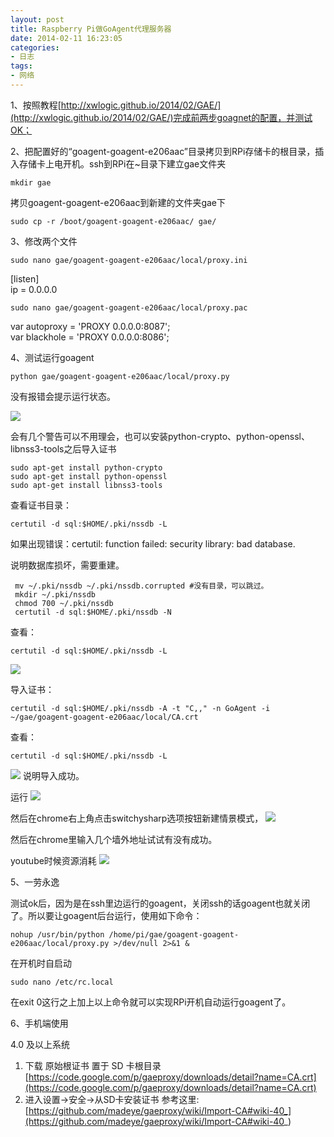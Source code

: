 ```yaml
---
layout: post
title: Raspberry Pi做GoAgent代理服务器
date: 2014-02-11 16:23:05
categories:
- 日志
tags:
- 网络
---
```


1、按照教程[http://xwlogic.github.io/2014/02/GAE/](http://xwlogic.github.io/2014/02/GAE/)完成前两步goagnet的配置，并测试OK；

2、把配置好的“goagent-goagent-e206aac”目录拷贝到RPi存储卡的根目录，插入存储卡上电开机。ssh到RPi在~目录下建立gae文件夹

    mkdir gae

拷贝goagent-goagent-e206aac到新建的文件夹gae下

    sudo cp -r /boot/goagent-goagent-e206aac/ gae/

3、修改两个文件

    sudo nano gae/goagent-goagent-e206aac/local/proxy.ini

 [listen]    
ip = 0.0.0.0
    
    sudo nano gae/goagent-goagent-e206aac/local/proxy.pac

var autoproxy = 'PROXY 0.0.0.0:8087';    
var blackhole = 'PROXY 0.0.0.0:8086';

4、测试运行goagent

    python gae/goagent-goagent-e206aac/local/proxy.py

没有报错会提示运行状态。

![](http://i1328.photobucket.com/albums/w532/xwlogic/65E068079898_zpscae335e9.jpg)

会有几个警告可以不用理会，也可以安装python-crypto、python-openssl、libnss3-tools之后导入证书

    sudo apt-get install python-crypto
    sudo apt-get install python-openssl
    sudo apt-get install libnss3-tools

查看证书目录：

    certutil -d sql:$HOME/.pki/nssdb -L

如果出现错误：certutil: function failed: security library: bad database.

说明数据库损坏，需要重建。

     mv ~/.pki/nssdb ~/.pki/nssdb.corrupted #没有目录，可以跳过。
     mkdir ~/.pki/nssdb
     chmod 700 ~/.pki/nssdb
     certutil -d sql:$HOME/.pki/nssdb -N

查看：

    certutil -d sql:$HOME/.pki/nssdb -L

![](http://i1328.photobucket.com/albums/w532/xwlogic/65E068079898_zpsf35bec32.jpg)


导入证书：

    certutil -d sql:$HOME/.pki/nssdb -A -t "C,," -n GoAgent -i ~/gae/goagent-goagent-e206aac/local/CA.crt

查看：

    certutil -d sql:$HOME/.pki/nssdb -L
![](http://i1328.photobucket.com/albums/w532/xwlogic/65E068079898_zps1ea0b5c6.jpg)
说明导入成功。    

运行
![](http://i1328.photobucket.com/albums/w532/xwlogic/65E068079898_zps16177d06.jpg)

然后在chrome右上角点击switchysharp选项按钮新建情景模式，
![](http://i1328.photobucket.com/albums/w532/xwlogic/65E068079898_zpsc37946f2.jpg)

然后在chrome里输入几个墙外地址试试有没有成功。

youtube时候资源消耗
![](http://i1328.photobucket.com/albums/w532/xwlogic/65E068079898_zps9b1b9379.jpg)


5、一劳永逸

测试ok后，因为是在ssh里边运行的goagent，关闭ssh的话goagent也就关闭了。所以要让goagent后台运行，使用如下命令：

    nohup /usr/bin/python /home/pi/gae/goagent-goagent-e206aac/local/proxy.py >/dev/null 2>&1 &

在开机时自启动
    
    sudo nano /etc/rc.local

在exit 0这行之上加上以上命令就可以实现RPi开机自动运行goagent了。

6、手机端使用

4.0 及以上系统    
1. 下载 原始根证书 置于 SD 卡根目录[https://code.google.com/p/gaeproxy/downloads/detail?name=CA.crt](https://code.google.com/p/gaeproxy/downloads/detail?name=CA.crt)
2. 进入设置->安全->从SD卡安装证书
参考这里:[https://github.com/madeye/gaeproxy/wiki/Import-CA#wiki-40_](https://github.com/madeye/gaeproxy/wiki/Import-CA#wiki-40_)

